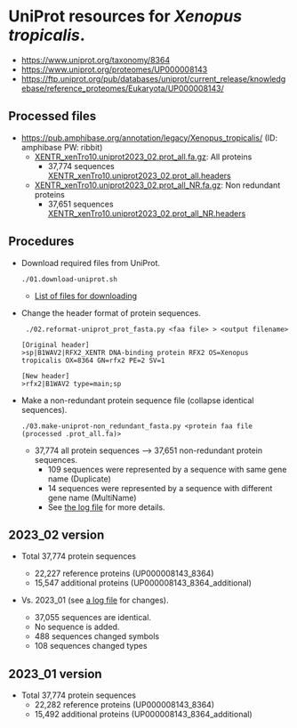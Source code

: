 # UniProt resources for *Xenopus tropicalis*.

* https://www.uniprot.org/taxonomy/8364
* https://www.uniprot.org/proteomes/UP000008143
* https://ftp.uniprot.org/pub/databases/uniprot/current_release/knowledgebase/reference_proteomes/Eukaryota/UP000008143/


## Processed files
* https://pub.amphibase.org/annotation/legacy/Xenopus_tropicalis/ (ID: amphibase  PW: ribbit)
  * [XENTR_xenTro10.uniprot2023_02.prot_all.fa.gz](https://pub.amphibase.org/annotation/legacy/Xenopus_tropicalis/XENTR_xenTro10.uniprot2023_02.prot_all.fa.gz): All proteins
    * 37,774 sequences [XENTR_xenTro10.uniprot2023_02.prot_all.headers](./XENTR_xenTro10.refseq104.prot_all.headers)
  * [XENTR_xenTro10.uniprot2023_02.prot_all_NR.fa.gz](https://pub.amphibase.org/annotation/legacy/Xenopus_tropicalis/XENTR_xenTro10.uniprot2023_02.prot_all_NR.fa.gz): Non redundant proteins
    * 37,651 sequences [XENTR_xenTro10.uniprot2023_02.prot_all_NR.headers](./XENTR_xenTro10.refseq104.prot_all.headers)


## Procedures
* Download required files from UniProt.

  ``` ./01.download-uniprot.sh ```

  * [List of files for downloading](./FILES.UP000008143)

* Change the header format of protein sequences.

  ``` ./02.reformat-uniprot_prot_fasta.py <faa file> > <output filename>```

  ``` 
  [Original header]
  >sp|B1WAV2|RFX2_XENTR DNA-binding protein RFX2 OS=Xenopus tropicalis OX=8364 GN=rfx2 PE=2 SV=1
  
  [New header]
  >rfx2|B1WAV2 type=main;sp
  ```

* Make a non-redundant protein sequence file (collapse identical sequences).

  ``` ./03.make-uniprot-non_redundant_fasta.py <protein faa file (processed .prot_all.fa)> ```

  * 37,774 all protein sequences --> 37,651 non-redundant protein sequences.
    * 109 sequences were represented by a sequence with same gene name (Duplicate)
    * 14 sequences were represented by a sequence with different gene name (MultiName)
    * See [the log file](./XENTR_xenTro10.uniprot2023_02.prot_all_NR.log) for more details. 
  

## 2023_02 version
* Total 37,774 protein sequences
  * 22,227 reference proteins (UP000008143_8364)
  * 15,547 additional proteins (UP000008143_8364_additional)

* Vs. 2023_01 (see [a log file](uniprot2023_01-uniprot2023_02.compare.txt) for changes).
  * 37,055 sequences are identical.
  * No sequence is added.
  * 488 sequences changed symbols
  * 108 sequences changed types

## 2023_01 version
* Total 37,774 protein sequences
  * 22,282 reference proteins (UP000008143_8364)
  * 15,492 additional proteins (UP000008143_8364_additional)
